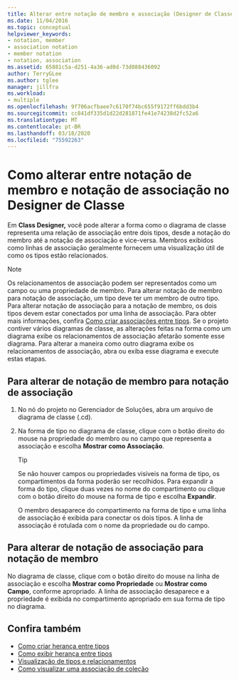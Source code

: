 ```yaml
---
title: Alterar entre notação de membro e associação (Designer de Classe)
ms.date: 11/04/2016
ms.topic: conceptual
helpviewer_keywords:
- notation, member
- association notation
- member notation
- notation, association
ms.assetid: 65881c5a-d251-4a36-ad0d-73d088436092
author: TerryGLee
ms.author: tglee
manager: jillfra
ms.workload:
- multiple
ms.openlocfilehash: 9f706acfbaee7c6170f74bc655f9172ff6bdd3b4
ms.sourcegitcommit: cc841df335d1d22d281871fe41e74238d2fc52a6
ms.translationtype: MT
ms.contentlocale: pt-BR
ms.lasthandoff: 03/18/2020
ms.locfileid: "75592263"
---
```

# <a name="how-to-change-between-member-notation-and-association-notation-in-class-designer"></a>Como alterar entre notação de membro e notação de associação no Designer de Classe

Em **Class Designer,** você pode alterar a forma como o diagrama de classe representa uma relação de associação entre dois tipos, desde a notação do membro até a notação de associação e vice-versa. Membros exibidos como linhas de associação geralmente fornecem uma visualização útil de como os tipos estão relacionados.

> [!NOTE]
> Os relacionamentos de associação podem ser representados como um campo ou uma propriedade de membro. Para alterar notação de membro para notação de associação, um tipo deve ter um membro de outro tipo. Para alterar notação de associação para a notação de membro, os dois tipos devem estar conectados por uma linha de associação. Para obter mais informações, confira [Como criar associações entre tipos](how-to-create-associations-between-types.md). Se o projeto contiver vários diagramas de classe, as alterações feitas na forma como um diagrama exibe os relacionamentos de associação afetarão somente esse diagrama. Para alterar a maneira como outro diagrama exibe os relacionamentos de associação, abra ou exiba esse diagrama e execute estas etapas.

## <a name="to-change-member-notation-to-association-notation"></a>Para alterar de notação de membro para notação de associação

1. No nó do projeto no Gerenciador de Soluções, abra um arquivo de diagrama de classe (.cd).

2. Na forma de tipo no diagrama de classe, clique com o botão direito do mouse na propriedade do membro ou no campo que representa a associação e escolha **Mostrar como Associação**.

    > [!TIP]
    > Se não houver campos ou propriedades visíveis na forma de tipo, os compartimentos da forma poderão ser recolhidos. Para expandir a forma do tipo, clique duas vezes no nome do compartimento ou clique com o botão direito do mouse na forma de tipo e escolha **Expandir**.

    O membro desaparece do compartimento na forma de tipo e uma linha de associação é exibida para conectar os dois tipos. A linha de associação é rotulada com o nome da propriedade ou do campo.

## <a name="to-change-association-notation-to-member-notation"></a>Para alterar de notação de associação para notação de membro

No diagrama de classe, clique com o botão direito do mouse na linha de associação e escolha **Mostrar como Propriedade** ou **Mostrar como Campo**, conforme apropriado. A linha de associação desaparece e a propriedade é exibida no compartimento apropriado em sua forma de tipo no diagrama.

## <a name="see-also"></a>Confira também

- [Como criar herança entre tipos](how-to-create-inheritance-between-types.md)
- [Como exibir herança entre tipos](how-to-view-inheritance-between-types.md)
- [Visualização de tipos e relacionamentos](designing-and-viewing-classes-and-types.md)
- [Como visualizar uma associação de coleção](how-to-visualize-a-collection-association.md)

